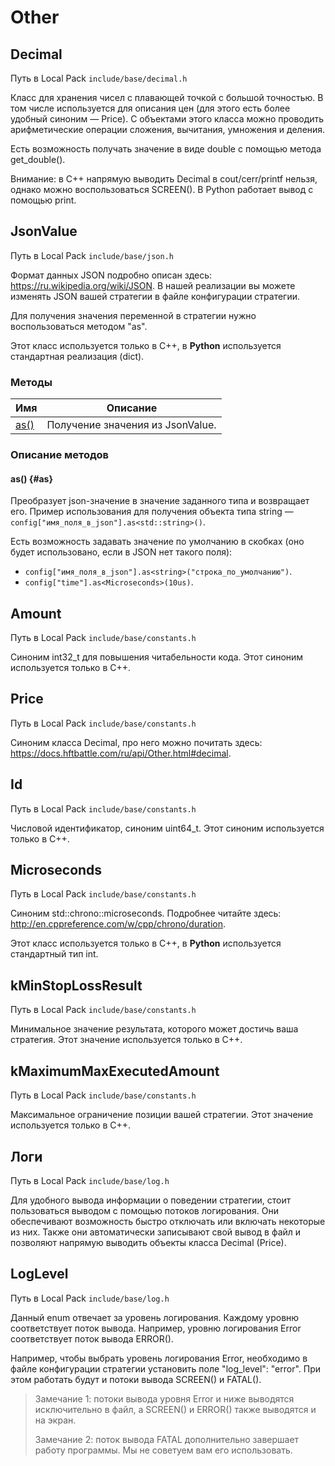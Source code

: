 # Other

## Decimal

Путь в Local Pack `include/base/decimal.h`

Класс для хранения чисел с плавающей точкой с большой точностью.
В том числе используется для описания цен (для этого есть более удобный синоним — Price).
С объектами этого класса можно проводить арифметические операции сложения, вычитания, умножения и деления.

Есть возможность получать значение в виде double с помощью метода get_double().

Внимание: в С++ напрямую выводить Decimal в cout/cerr/printf нельзя, однако можно воспользоваться SCREEN().
В Python работает вывод с помощью print.

## JsonValue

Путь в Local Pack `include/base/json.h`

Формат данных JSON подробно описан здесь: <https://ru.wikipedia.org/wiki/JSON>.
В нашей реализации вы можете изменять JSON вашей стратегии в файле конфигурации стратегии.

Для получения значения переменной в стратегии нужно воспользоваться методом "as".

Этот класс используется только в C++, в **Python** используется стандартная реализация (dict).

### Методы

| Имя | Описание |
| --- | --- |
| [as()](#as) | Получение значения из JsonValue. |

### Описание методов

#### as() {#as}

Преобразует json-значение в значение заданного типа и возвращает его.
Пример использования для получения объекта типа string — `config["имя_поля_в_json"].as<std::string>()`.

Есть возможность задавать значение по умолчанию в скобках (оно будет использовано, если в JSON нет такого поля):

- `config["имя_поля_в_json"].as<string>("строка_по_умолчанию")`.
- `config["time"].as<Microseconds>(10us)`.

## Amount

Путь в Local Pack `include/base/constants.h`

Синоним int32_t для повышения читабельности кода.
Этот синоним используется только в C++.

## Price

Путь в Local Pack `include/base/constants.h`

Синоним класса Decimal, про него можно почитать здесь: <https://docs.hftbattle.com/ru/api/Other.html#decimal>.

## Id

Путь в Local Pack `include/base/constants.h`

Числовой идентификатор, синоним uint64_t.
Этот синоним используется только в C++.

## Microseconds

Путь в Local Pack `include/base/constants.h`

Синоним std::chrono::microseconds.
Подробнее читайте здесь: <http://en.cppreference.com/w/cpp/chrono/duration>.

Этот класс используется только в C++, в **Python** используется стандартный тип int.

## kMinStopLossResult

Путь в Local Pack `include/base/constants.h`

Минимальное значение результата, которого может достичь ваша стратегия.
Этот значение используется только в C++.

## kMaximumMaxExecutedAmount

Путь в Local Pack `include/base/constants.h`

Максимальное ограничение позиции вашей стратегии.
Этот значение используется только в C++.

## Логи

Путь в Local Pack `include/base/log.h`

Для удобного вывода информации о поведении стратегии, стоит пользоваться выводом с помощью потоков логирования.
Они обеспечивают возможность быстро отключать или включать некоторые из них.
Также они автоматически записывают свой вывод в файл и позволяют напрямую выводить объекты класса Decimal (Price).

## LogLevel

Путь в Local Pack `include/base/log.h`

Данный enum отвечает за уровень логирования.
Каждому уровню соответствует поток вывода.
Например, уровню логирования Error соответствует поток вывода ERROR().

Например, чтобы выбрать уровень логирования Error, необходимо в файле конфигурации стратегии установить поле "log_level": "error".
При этом работать будут и потоки вывода SCREEN() и FATAL().

> Замечание 1: потоки вывода уровня Error и ниже выводятся исключительно в файл, а SCREEN() и ERROR() также выводятся и на экран.
>
> Замечание 2: поток вывода FATAL дополнительно завершает работу программы.
> Мы не советуем вам его использовать.
